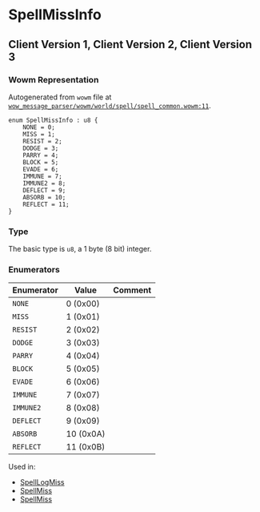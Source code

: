 # SpellMissInfo

## Client Version 1, Client Version 2, Client Version 3

### Wowm Representation

Autogenerated from `wowm` file at [`wow_message_parser/wowm/world/spell/spell_common.wowm:11`](https://github.com/gtker/wow_messages/tree/main/wow_message_parser/wowm/world/spell/spell_common.wowm#L11).

```rust,ignore
enum SpellMissInfo : u8 {
    NONE = 0;
    MISS = 1;
    RESIST = 2;
    DODGE = 3;
    PARRY = 4;
    BLOCK = 5;
    EVADE = 6;
    IMMUNE = 7;
    IMMUNE2 = 8;
    DEFLECT = 9;
    ABSORB = 10;
    REFLECT = 11;
}
```
### Type
The basic type is `u8`, a 1 byte (8 bit) integer.
### Enumerators
| Enumerator | Value  | Comment |
| --------- | -------- | ------- |
| `NONE` | 0 (0x00) |  |
| `MISS` | 1 (0x01) |  |
| `RESIST` | 2 (0x02) |  |
| `DODGE` | 3 (0x03) |  |
| `PARRY` | 4 (0x04) |  |
| `BLOCK` | 5 (0x05) |  |
| `EVADE` | 6 (0x06) |  |
| `IMMUNE` | 7 (0x07) |  |
| `IMMUNE2` | 8 (0x08) |  |
| `DEFLECT` | 9 (0x09) |  |
| `ABSORB` | 10 (0x0A) |  |
| `REFLECT` | 11 (0x0B) |  |

Used in:
* [SpellLogMiss](spelllogmiss.md)
* [SpellMiss](spellmiss.md)
* [SpellMiss](spellmiss.md)

